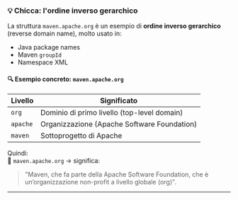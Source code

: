 ### 💡 Chicca: l'ordine inverso gerarchico

La struttura `maven.apache.org` è un esempio di **ordine inverso gerarchico** (reverse domain name), molto usato in:

- Java package names
- Maven `groupId`
- Namespace XML

#### 🔍 Esempio concreto: `maven.apache.org`

| Livello | Significato |
|---------|-------------|
| `org`   | Dominio di primo livello (top-level domain) |
| `apache` | Organizzazione (Apache Software Foundation) |
| `maven` | Sottoprogetto di Apache |

Quindi:  
🔁 `maven.apache.org` → significa:  
> "Maven, che fa parte della Apache Software Foundation, che è un’organizzazione non-profit a livello globale (org)".

---
